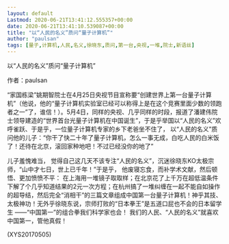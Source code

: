 ```yaml
---
layout: default
Lastmod: 2020-06-21T13:41:12.555357+00:00
date: 2020-06-21T13:41:10.539087+00:00
title: "以“人民的名义”质问“量子计算机”"
author: "paulsan"
tags: [量子,计算机,人民,名义,徐晓东,质问,第一台,央视,一堆,院士,新语丝]
---
```


以“人民的名义”质问“量子计算机”

作者：paulsan

“家国栋梁”姚期智院士在4月25日央视节目宣称要“创建世界上第一台量子计算机”（他说，他的“量子计算机实验室已经可以称得上是在这个竞赛里面少数的领跑者之一”了，谁信！）。5月4日，同样的央视、几乎同样的时段，报道了潘建伟院士领导建造的“世界首台光量子计算机在中国诞生”，于是乎举国以“人民的名义”欢呼雀跃、于是乎，一位量子计算机专家的乡下老爸坐不住了， 以“人民的名义”质问他的儿子：“你干了快二十年了量子计算机，怎么一事无成，白吃人民的白米饭了！还待在北京，滚回家种地吧！不过已经没你的地了”

儿子羞愧难当， 觉得自己这几天不该专注“人民的名义”，沉迷徐晓东KO太极宗师，“山中才七日，世上已千年！”于是乎， 他废寝忘食，而补学术文献，然后顿悟、更加愤愤不平： 在上海用一堆镜子取取样；在北京花了上千万在超低温条件下解了个几乎知道结果的2元一次方程；在杭州搞了一堆纠缠在一起不能自如操作的超导结，然后完全“消相干”的三篇文章组成中国第一台量子计算机！神乎其技、太极神功！无外乎徐晓东说，宗师打败的“日本拳王”是五道口屁也不会的日本留学生 ——“中国第一”的组合拳我们科学家也会！ 我们的人民、“人民的名义”就喜欢中国第一，管他真假！

(XYS20170505)

